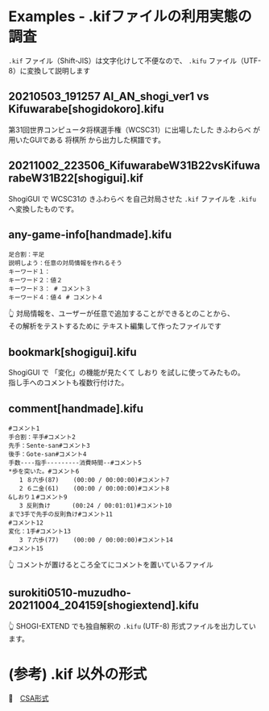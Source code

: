 # Examples - .kifファイルの利用実態の調査

`.kif` ファイル（Shift-JIS）は文字化けして不便なので、 `.kifu` ファイル（UTF-8）に変換して説明します  

## 20210503_191257 AI_AN_shogi_ver1 vs Kifuwarabe[shogidokoro].kifu

第31回世界コンピュータ将棋選手権（WCSC31）に出場したした きふわらべ が用いたGUIである 将棋所 から出力した棋譜です。  

## 20211002_223506_KifuwarabeW31B22vsKifuwarabeW31B22[shogigui].kif

ShogiGUI で WCSC31の きふわらべ を自己対局させた `.kif` ファイルを `.kifu` へ変換したものです。  

## any-game-info[handmade].kifu

```plain
足合割：平足
説明しよう：任意の対局情報を作れるそう
キーワード１：
キーワード２：値２
キーワード３： # コメント３
キーワード４：値４ # コメント４
```

👆 対局情報を、ユーザーが任意で追加することができるとのことから、  
その解析をテストするために テキスト編集して作ったファイルです  

## bookmark[shogigui].kifu

ShogiGUI で 「変化」の機能が見たくて しおり を試しに使ってみたもの。  
指し手へのコメントも複数行付けた。  

## comment[handmade].kifu

```plain
#コメント1
手合割：平手#コメント2
先手：Sente-san#コメント3
後手：Gote-san#コメント4
手数----指手---------消費時間--#コメント5
*歩を突いた。#コメント6
   1 ８六歩(87)    (00:00 / 00:00:00)#コメント7
   2 ６二金(61)    (00:00 / 00:00:00)#コメント8
&しおり１#コメント9
   3 反則負け      (00:24 / 00:01:01)#コメント10
まで3手で先手の反則負け#コメント11
#コメント12
変化：1手#コメント13
   3 ７六歩(77)    (00:00 / 00:00:00)#コメント14
#コメント15

```

👆 コメントが置けるところ全てにコメントを置いているファイル

## surokiti0510-muzudho-20211004_204159[shogiextend].kifu  

👆 SHOGI-EXTEND でも独自解釈の `.kifu` (UTF-8) 形式ファイルを出力しています。  

# (参考) .kif 以外の形式

📖　[CSA形式](./csa)  
